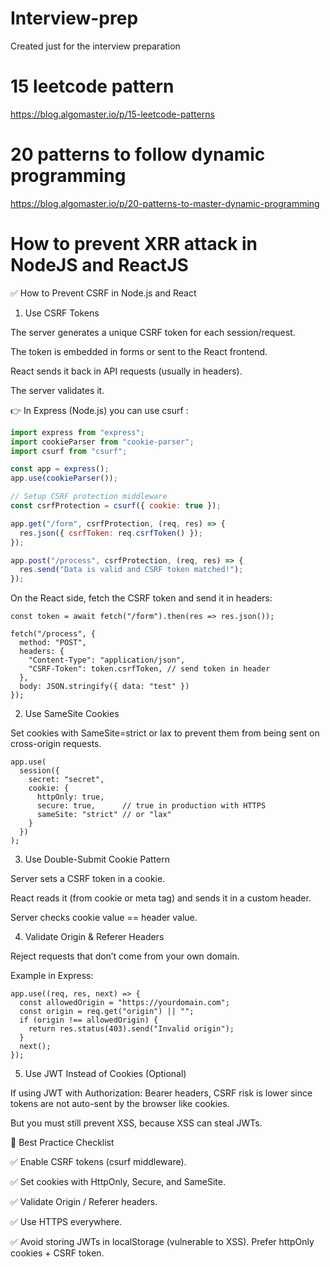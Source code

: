 # Interview-prep
Created just for the interview preparation
# 15 leetcode pattern
https://blog.algomaster.io/p/15-leetcode-patterns
# 20 patterns to follow dynamic programming
https://blog.algomaster.io/p/20-patterns-to-master-dynamic-programming

# How to prevent XRR attack in NodeJS and ReactJS
✅ How to Prevent CSRF in Node.js and React
1. Use CSRF Tokens

The server generates a unique CSRF token for each session/request.

The token is embedded in forms or sent to the React frontend.

React sends it back in API requests (usually in headers).

The server validates it.

👉 In Express (Node.js) you can use csurf
:
```javascript
import express from "express";
import cookieParser from "cookie-parser";
import csurf from "csurf";

const app = express();
app.use(cookieParser());

// Setup CSRF protection middleware
const csrfProtection = csurf({ cookie: true });

app.get("/form", csrfProtection, (req, res) => {
  res.json({ csrfToken: req.csrfToken() });
});

app.post("/process", csrfProtection, (req, res) => {
  res.send("Data is valid and CSRF token matched!");
});
```

On the React side, fetch the CSRF token and send it in headers:
```
const token = await fetch("/form").then(res => res.json());

fetch("/process", {
  method: "POST",
  headers: {
    "Content-Type": "application/json",
    "CSRF-Token": token.csrfToken, // send token in header
  },
  body: JSON.stringify({ data: "test" })
});
```
2. Use SameSite Cookies

Set cookies with SameSite=strict or lax to prevent them from being sent on cross-origin requests.
```
app.use(
  session({
    secret: "secret",
    cookie: {
      httpOnly: true,
      secure: true,      // true in production with HTTPS
      sameSite: "strict" // or "lax"
    }
  })
);
```
3. Use Double-Submit Cookie Pattern

Server sets a CSRF token in a cookie.

React reads it (from cookie or meta tag) and sends it in a custom header.

Server checks cookie value == header value.

4. Validate Origin & Referer Headers

Reject requests that don’t come from your own domain.

Example in Express:
```
app.use((req, res, next) => {
  const allowedOrigin = "https://yourdomain.com";
  const origin = req.get("origin") || "";
  if (origin !== allowedOrigin) {
    return res.status(403).send("Invalid origin");
  }
  next();
});
```
5. Use JWT Instead of Cookies (Optional)

If using JWT with Authorization: Bearer <token> headers, CSRF risk is lower since tokens are not auto-sent by the browser like cookies.

But you must still prevent XSS, because XSS can steal JWTs.

🔐 Best Practice Checklist

✅ Enable CSRF tokens (csurf middleware).

✅ Set cookies with HttpOnly, Secure, and SameSite.

✅ Validate Origin / Referer headers.

✅ Use HTTPS everywhere.

✅ Avoid storing JWTs in localStorage (vulnerable to XSS). Prefer httpOnly cookies + CSRF token.
